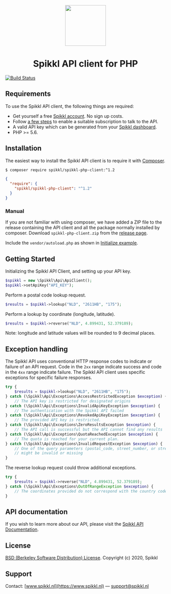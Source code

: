 <p align="center">
    <img src="https://spikkl.nl/images/hub/github/php.png" width="128" height="128" />
</p>

<h1 align="center">Spikkl API client for PHP</h1>

[![Build Status](https://travis-ci.org/spikkl/spikkl-php-client.png)](https://travis-ci.org/spikkl/spikkl-php-client)

## Requirements ##
To use the Spikkl API client, the following things are required:
+ Get yourself a free [Spikkl account](https://www.spikkl.nl/signup). No sign up costs.
+ Follow [a few steps](https://www.spikkl.nl/account/billing) to enable a suitable subscription to talk to the API.
+ A valid API key which can be generated from your [Spikkl dashboard](https://www.spikkl.nl/account/credentials).
+ PHP >= 5.6.

## Installation
The easiest way to install the Spikkl API client is to require it with [Composer](https://getcomposer.org/doc/00-intro.md).

```bash
$ composer require spikkl/spikkl-php-client:^1.2
```

```json
{
  "require": {
    "spikkl/spikkl-php-client": "^1.2"
  }
}
```

### Manual ###
If you are not familiar with using composer, we have added a ZIP file to the release containing the API client and all the package normally installed by composer. Download ``spikkl-php-client.zip`` from the [release page](https://github.com/spikkl/spikkl-php-client/releases).

Include the ``vendor/autoload.php`` as shown in [Initialize example]((https://github.com/spikkl/spikkl-php-client/blob/master/examples/initialize.php)).

## Getting Started ##
Initializing the Spikkl API Client, and setting up your API key.

```php
$spikkl = new \Spikkl\Api\ApiClient();
$spikkl->setApiKey("API_KEY");
```

Perform a postal code lookup request.
```php
$results = $spikkl->lookup("NLD", "2611HB", "175");
```

Perform a lookup by coordinate (longitude, latitude).
```php
$results = $spikkl->reverse("NLD", 4.899431, 52.379189);
```

Note: longitude and latitude values will be rounded to 9 decimal places.

## Exception handling
The Spikkl API uses conventional HTTP response codes to indicate or failure of an API request. Code in the `2xx` range indicate success and code in the `4xx` range indicate failure. The Spikkl API client uses specific exceptions for specific failure responses.

```php
try {
    $results = $spikkl->lookup("NLD", "2611HB", "175");
} catch (\Spikkl\Api\Exceptions\AccessRestrictedException $exception) {
    // The API key is restricted for designated origins
} catch (\Spikkl\Api\Exceptions\InvalidApiKeyException $exception) {
    // The authentication with the Spikkl API failed
} catch (\Spikkl\Api\Exceptions\RevokedApiKeyException $exception) {
    // The provided API key is restricted.
} catch (\Spikkl\Api\Exceptions\ZeroResultsException $exception) {
    // The API call is successful but the API cannot find any results
} catch (\Spikkl\Api\Exceptions\QuotaReachedException $exception) {
    // The quota is reached for your current plan.
} catch (\Spikkl\Api\Exceptions\InvalidRequestException $exception) {
    // One of the query parameters (postal_code, street_number, or street_number_suffix)
    // might be invalid or missing
}
```

The reverse lookup request could throw additional exceptions.
```php
try {
    $results = $spikkl->reverse("NLD", 4.899431, 52.379189);
} catch (\Spikkl\Api\Exceptions\OutOfRangeException $exception) {
    // The coordinates provided do not correspond with the country code
} 
```

## API documentation ##
If you wish to learn more about our API, please visit the [Spikkl API Documentation](https://www.spikkl.nl/documentation).

## License ##
[BSD (Berkeley Software Distribution) License](https://opensource.org/licenses/bsd-license.php).
Copyright (c) 2020, Spikkl

## Support ##
Contact: [www.spikkl.nl](https://www.spikkl.nl) — support@spikkl.nl